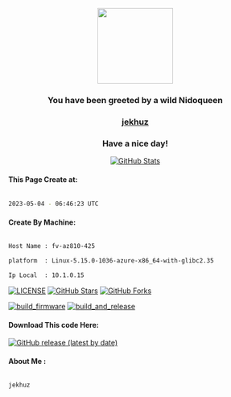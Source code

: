 <p align="center">
    <img src="https://raw.githubusercontent.com/PokeAPI/sprites/master/sprites/pokemon/31.png" width="150" height="150">
</p>
<h3 align="center">You have been greeted by a wild <b>Nidoqueen</b></h3>

<a href="https://github.com/jekhuz"><h3 align="center"><b>jekhuz</b></h3></a>

<h3 align="center">Have a nice day!</h3>

<p align="center">

  <a href="https://github.com/jekhuz">
    <img alt="GitHub Stats" src="https://github-readme-stats.vercel.app/api?username=jekhuz&hide=issues&hide_title=true&include_all_commits=true&bg_color=30,e96443,904e95&title_color=fff&text_color=fff" />
   </a>
   
#### This Page Create at:

```bash
	
2023-05-04 - 06:46:23 UTC

```

#### Create By Machine:

```bash

Host Name : fv-az810-425

platform  : Linux-5.15.0-1036-azure-x86_64-with-glibc2.35

Ip Local  : 10.1.0.15

```

[![LICENSE](https://img.shields.io/github/license/jekhuz/expert-fortnight.svg?style=flat-square&label=LICENSE)](https://github.com/jekhuz/expert-fortnight/blob/main/LICENSE)
[![GitHub Stars](https://img.shields.io/github/stars/jekhuz/expert-fortnight.svg?style=flat-square&label=Stars&logo=github)](https://github.com/jekhuz/expert-fortnight/stargazers)
[![GitHub Forks](https://img.shields.io/github/forks/jekhuz/expert-fortnight.svg?style=flat-square&label=Forks&logo=github)](https://github.com/jekhuz/expert-fortnight/network/members)

[![build_firmware](https://github.com/jekhuz/expert-fortnight/actions/workflows/generate_readme.yml/badge.svg)](https://github.com/jekhuz/expert-fortnight/actions/workflows/generate_readme.yml) [![build_and_release](https://github.com/jekhuz/expert-fortnight/actions/workflows/build_and_release.yml/badge.svg)](https://github.com/jekhuz/expert-fortnight/actions/workflows/build_and_release.yml)

#### Download This code Here:

[![GitHub release (latest by date)](https://img.shields.io/github/v/release/jekhuz/expert-fortnight?style=for-the-badge&label=Download)](https://github.com/jekhuz/expert-fortnight/releases) 

</p> 

#### About Me :

```bash

jekhuz

```

